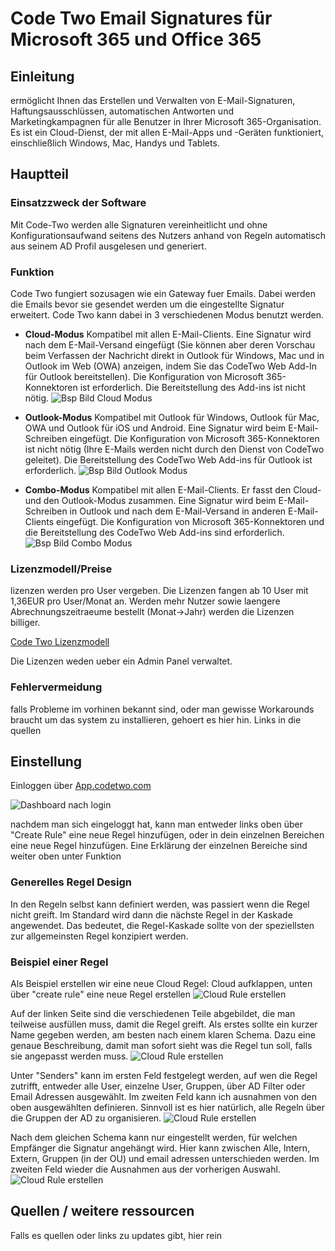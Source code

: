 # Code Two Email Signatures für Microsoft 365 und Office 365

## Einleitung

ermöglicht Ihnen das Erstellen und Verwalten von E-Mail-Signaturen, Haftungsausschlüssen, automatischen Antworten und Marketingkampagnen für alle Benutzer in Ihrer Microsoft 365-Organisation. Es ist ein Cloud-Dienst, der mit allen E-Mail-Apps und -Geräten funktioniert, einschließlich Windows, Mac, Handys und Tablets.

## Hauptteil

### Einsatzzweck der Software

Mit Code-Two werden alle Signaturen vereinheitlicht und ohne Konfigurationsaufwand seitens des Nutzers anhand von Regeln automatisch aus seinem AD Profil ausgelesen und generiert.

### Funktion

Code Two fungiert sozusagen wie ein Gateway fuer Emails. Dabei werden die Emails bevor sie gesendet werden um die eingestellte Signatur erweitert. Code Two kann dabei in 3 verschiedenen Modus benutzt werden.

- **Cloud-Modus**
Kompatibel mit allen E-Mail-Clients. Eine Signatur wird nach dem E-Mail-Versand eingefügt (Sie können aber deren Vorschau beim Verfassen der Nachricht direkt in Outlook für Windows, Mac und in Outlook im Web (OWA) anzeigen, indem Sie das CodeTwo Web Add-In für Outlook bereitstellen). Die Konfiguration von Microsoft 365-Konnektoren ist erforderlich. Die Bereitstellung des Add-ins ist nicht nötig.
![Bsp Bild Cloud Modus](/bilder/CodeTwo/cloudmodus.png "cloud Modus")

- **Outlook-Modus**
Kompatibel mit Outlook für Windows, Outlook für Mac, OWA und Outlook für iOS und Android. Eine Signatur wird beim E-Mail-Schreiben eingefügt. Die Konfiguration von Microsoft 365-Konnektoren ist nicht nötig (Ihre E-Mails werden nicht durch den Dienst von CodeTwo geleitet). Die Bereitstellung des CodeTwo Web Add-ins für Outlook ist erforderlich.
![Bsp Bild Outlook Modus](/bilder/CodeTwo/outlookmodus.png "Outlook Modus")

- **Combo-Modus**
Kompatibel mit allen E-Mail-Clients. Er fasst den Cloud- und den Outlook-Modus zusammen. Eine Signatur wird beim E-Mail-Schreiben in Outlook und nach dem E-Mail-Versand in anderen E-Mail-Clients eingefügt. Die Konfiguration von Microsoft 365-Konnektoren und die Bereitstellung des CodeTwo Web Add-ins sind erforderlich.
![Bsp Bild Combo Modus](bilder/CodeTwo/combomodus.png "combo Modus")

### Lizenzmodell/Preise

lizenzen werden pro User vergeben. Die Lizenzen fangen ab 10 User mit 1,36EUR pro User/Monat an.
Werden mehr Nutzer sowie laengere Abrechnungszeitraeume bestellt (Monat->Jahr) werden die Lizenzen billiger.

[Code Two Lizenzmodell](https://www.codetwo.de/email-signatures/preise#scrollTo)

Die Lizenzen weden ueber ein Admin Panel verwaltet.

### Fehlervermeidung

falls Probleme im vorhinen bekannt sind, oder man gewisse Workarounds braucht um das system zu installieren, gehoert es hier hin. Links in die quellen

## Einstellung

Einloggen über [App.codetwo.com](https://app.codetwo.com)

![Dashboard nach login](bilder/CodeTwo/Dashboard.png "Dashboard")

nachdem man sich eingeloggt hat, kann man entweder links oben über "Create Rule" eine neue Regel hinzufügen, oder in dein einzelnen Bereichen eine neue Regel hinzufügen.
Eine Erklärung der einzelnen Bereiche sind weiter oben unter Funktion

### Generelles Regel Design

In den Regeln selbst kann definiert werden, was passiert wenn die Regel nicht greift. Im Standard wird dann  die nächste Regel in der Kaskade angewendet. Das bedeutet, die Regel-Kaskade sollte von der speziellsten zur allgemeinsten Regel konzipiert werden.

### Beispiel einer Regel
Als Beispiel erstellen wir eine neue Cloud Regel:
Cloud aufklappen, unten über "create rule" eine neue Regel erstellen
![Cloud Rule erstellen](bilder/CodeTwo/createRule.png "create rule")

Auf der linken Seite sind die verschiedenen Teile abgebildet, die man teilweise ausfüllen muss, damit die Regel greift.
Als erstes sollte ein kurzer Name gegeben werden, am besten nach einem klaren Schema.
Dazu eine genaue Beschreibung, damit man sofort sieht was die Regel tun soll, falls sie angepasst werden muss.
![Cloud Rule erstellen](bilder/CodeTwo/createRuleName.png "create rule")

Unter "Senders" kann im ersten Feld festgelegt werden, auf wen die Regel zutrifft, entweder alle User, einzelne User, Gruppen, über AD Filter oder Email Adressen ausgewählt.
Im zweiten Feld kann ich ausnahmen von den oben ausgewählten definieren.
Sinnvoll ist es hier natürlich, alle Regeln über die Gruppen der AD zu organisieren.
![Cloud Rule erstellen](bilder/CodeTwo/createRuleSenders.png "create rule")

Nach dem gleichen Schema kann nur eingestellt werden, für welchen Empfänger die Signatur angehängt wird. Hier kann zwischen Alle, Intern, Extern, Gruppen (in der OU) und email adressen unterschieden werden.
Im zweiten Feld wieder die Ausnahmen aus der vorherigen Auswahl.
![Cloud Rule erstellen](bilder/CodeTwo/createRuleRecipients.png "create rule")




## Quellen / weitere ressourcen

Falls es quellen oder links zu updates gibt, hier rein
